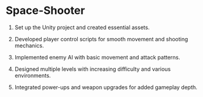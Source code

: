 # Space-Shooter
 
1. Set up the Unity project and created essential assets.

2. Developed player control scripts for smooth movement and shooting mechanics.

3. Implemented enemy AI with basic movement and attack patterns.

4. Designed multiple levels with increasing difficulty and various environments.

5. Integrated power-ups and weapon upgrades for added gameplay depth.

